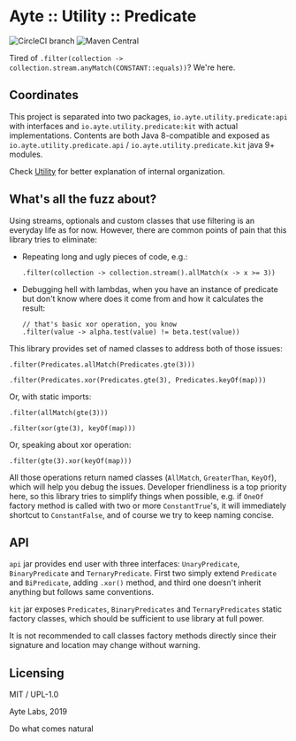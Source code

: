 # Ayte :: Utility :: Predicate

![CircleCI branch](https://img.shields.io/circleci/project/github/ayte-io/java-utility-predicate/release/0.1.svg?style=flat-square)
![Maven Central](https://img.shields.io/maven-central/v/io.ayte.utility.predicate/parent.svg?style=flat-square)

Tired of `.filter(collection -> collection.stream.anyMatch(CONSTANT::equals))`?
We're here.

## Coordinates

This project is separated into two packages, 
`io.ayte.utility.predicate:api` with interfaces and 
`io.ayte.utility.predicate:kit` with actual implementations. Contents
are both Java 8-compatible and exposed as 
`io.ayte.utility.predicate.api` / `io.ayte.utility.predicate.kit` java
9+ modules.

Check [Utility](https://github.com/ayte-io/java-utility) for better 
explanation of internal organization.

## What's all the fuzz about?

Using streams, optionals and custom classes that use filtering is an
everyday life as for now. However, there are common points of pain that
this library tries to eliminate:

- Repeating long and ugly pieces of code, e.g.:

      .filter(collection -> collection.stream().allMatch(x -> x >= 3))
  
- Debugging hell with lambdas, when you have an instance of predicate
but don't know where does it come from and how it calculates the result:

      // that's basic xor operation, you know
      .filter(value -> alpha.test(value) != beta.test(value))

This library provides set of named classes to address both of those 
issues:

```
.filter(Predicates.allMatch(Predicates.gte(3)))
```

```
.filter(Predicates.xor(Predicates.gte(3), Predicates.keyOf(map)))
```

Or, with static imports:

```
.filter(allMatch(gte(3)))
```

```
.filter(xor(gte(3), keyOf(map)))
```

Or, speaking about xor operation:

```
.filter(gte(3).xor(keyOf(map)))
```

All those operations return named classes (`AllMatch`, `GreaterThan`,
`KeyOf`), which will help you debug the issues. Developer friendliness 
is a top priority here, so this library tries to simplify things when 
possible, e.g. if `OneOf` factory method is called with two or more 
`ConstantTrue`'s, it will immediately shortcut to `ConstantFalse`, and
of course we try to keep naming concise.

## API

`api` jar provides end user with three interfaces: `UnaryPredicate`,
`BinaryPredicate` and `TernaryPredicate`. First two simply extend
`Predicate` and `BiPredicate`, adding `.xor()` method, and third one
doesn't inherit anything but follows same conventions.

`kit` jar exposes `Predicates`, `BinaryPredicates` and 
`TernaryPredicates` static factory classes, which should be sufficient
to use library at full power. 

It is not recommended to call classes factory methods directly since 
their signature and location may change without warning.

## Licensing

MIT / UPL-1.0

Ayte Labs, 2019

Do what comes natural
